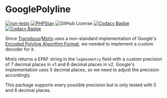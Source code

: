# GooglePolyline

[![run-tests](https://github.com/Traewelling/GooglePolyline/actions/workflows/php-tests.yml/badge.svg)](https://github.com/Traewelling/GooglePolyline/actions/workflows/php-tests.yml)
[![PHPStan](https://github.com/Traewelling/GooglePolyline/actions/workflows/phpstan.yml/badge.svg)](https://github.com/Traewelling/GooglePolyline/actions/workflows/phpstan.yml)
![GitHub License](https://img.shields.io/github/license/Traewelling/GooglePolyline)
[![Codacy Badge](https://app.codacy.com/project/badge/Grade/e8fcc71d1de9447db8893cb0944bf102)](https://app.codacy.com/gh/Traewelling/GooglePolyline/dashboard?utm_source=gh&utm_medium=referral&utm_content=&utm_campaign=Badge_grade)
[![Codacy Badge](https://app.codacy.com/project/badge/Coverage/e8fcc71d1de9447db8893cb0944bf102)](https://app.codacy.com/gh/Traewelling/GooglePolyline/dashboard?utm_source=gh&utm_medium=referral&utm_content=&utm_campaign=Badge_coverage)

Since [Transitous](https://transitous.org/)/[Motis](https://github.com/motis-project/motis) uses a non-standard
implementation of
Google's [Encoded Polyline Algorithm Format](https://developers.google.com/maps/documentation/utilities/polylinealgorithm),
we needed to implement a custom decoder for it.

Motis returns a EPAF string in the `legGeometry` field with a custom precision of 7 decimal places in v1 and 6 decimal
places in v2.
Google's implementation uses 5 decimal places, so we need to adjust the precision accordingly.

This package supports every possible precision but is only tested with 5 and 6 decimal places.
